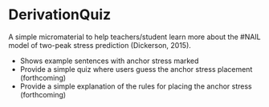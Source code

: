 # DerivationQuiz
A simple micromaterial to help teachers/student learn more about the #NAIL model of two-peak stress prediction (Dickerson, 2015).

- Shows example sentences with anchor stress marked
- Provide a simple quiz where users guess the anchor stress placement (forthcoming)
- Provide a simple explanation of the rules for placing the anchor stress (forthcoming) 
